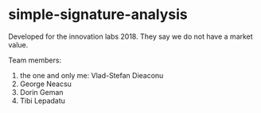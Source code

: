 # simple-signature-analysis
Developed for the innovation labs 2018. They say we do not have a market
value.

Team members:
1. the one and only me: Vlad-Stefan Dieaconu
2. George Neacsu
3. Dorin Geman
4. Tibi Lepadatu
